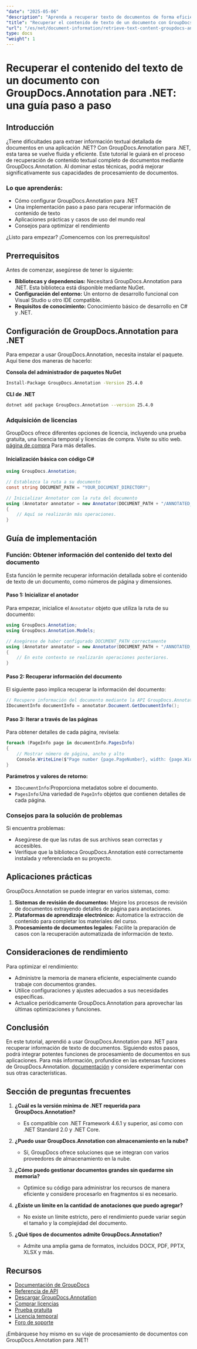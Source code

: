 ```yaml
---
"date": "2025-05-06"
"description": "Aprenda a recuperar texto de documentos de forma eficiente con GroupDocs.Annotation para .NET. Siga esta guía paso a paso para optimizar su capacidad de procesamiento de documentos."
"title": "Recuperar el contenido de texto de un documento con GroupDocs.Annotation para .NET&#58; una guía paso a paso"
"url": "/es/net/document-information/retrieve-text-content-groupdocs-annotation-net/"
type: docs
"weight": 1
---
```


# Recuperar el contenido del texto de un documento con GroupDocs.Annotation para .NET: una guía paso a paso

## Introducción

¿Tiene dificultades para extraer información textual detallada de documentos en una aplicación .NET? Con GroupDocs.Annotation para .NET, esta tarea se vuelve fluida y eficiente. Este tutorial le guiará en el proceso de recuperación de contenido textual completo de documentos mediante GroupDocs.Annotation. Al dominar estas técnicas, podrá mejorar significativamente sus capacidades de procesamiento de documentos.

### Lo que aprenderás:
- Cómo configurar GroupDocs.Annotation para .NET
- Una implementación paso a paso para recuperar información de contenido de texto
- Aplicaciones prácticas y casos de uso del mundo real
- Consejos para optimizar el rendimiento

¿Listo para empezar? ¡Comencemos con los prerrequisitos!

## Prerrequisitos

Antes de comenzar, asegúrese de tener lo siguiente:

- **Bibliotecas y dependencias:** Necesitará GroupDocs.Annotation para .NET. Esta biblioteca está disponible mediante NuGet.
- **Configuración del entorno:** Un entorno de desarrollo funcional con Visual Studio u otro IDE compatible.
- **Requisitos de conocimiento:** Conocimiento básico de desarrollo en C# y .NET.

## Configuración de GroupDocs.Annotation para .NET

Para empezar a usar GroupDocs.Annotation, necesita instalar el paquete. Aquí tiene dos maneras de hacerlo:

**Consola del administrador de paquetes NuGet**
```bash
Install-Package GroupDocs.Annotation -Version 25.4.0
```

**CLI de .NET**
```bash
dotnet add package GroupDocs.Annotation --version 25.4.0
```

### Adquisición de licencias

GroupDocs ofrece diferentes opciones de licencia, incluyendo una prueba gratuita, una licencia temporal y licencias de compra. Visite su sitio web. [página de compra](https://purchase.groupdocs.com/buy) Para más detalles.

#### Inicialización básica con código C#

```csharp
using GroupDocs.Annotation;

// Establezca la ruta a su documento
const string DOCUMENT_PATH = "YOUR_DOCUMENT_DIRECTORY";

// Inicializar Annotator con la ruta del documento
using (Annotator annotator = new Annotator(DOCUMENT_PATH + "/ANNOTATED_DOCX"))
{
    // Aquí se realizarán más operaciones.
}
```

## Guía de implementación

### Función: Obtener información del contenido del texto del documento

Esta función le permite recuperar información detallada sobre el contenido de texto de un documento, como números de página y dimensiones.

#### Paso 1: Inicializar el anotador

Para empezar, inicialice el `Annotator` objeto que utiliza la ruta de su documento:

```csharp
using GroupDocs.Annotation;
using GroupDocs.Annotation.Models;

// Asegúrese de haber configurado DOCUMENT_PATH correctamente
using (Annotator annotator = new Annotator(DOCUMENT_PATH + "/ANNOTATED_DOCX"))
{
    // En este contexto se realizarán operaciones posteriores.
}
```

#### Paso 2: Recuperar información del documento

El siguiente paso implica recuperar la información del documento:

```csharp
// Recupere información del documento mediante la API GroupDocs.Annotation
IDocumentInfo documentInfo = annotator.Document.GetDocumentInfo();
```

#### Paso 3: Iterar a través de las páginas

Para obtener detalles de cada página, revísela:

```csharp
foreach (PageInfo page in documentInfo.PagesInfo)
{
    // Mostrar número de página, ancho y alto
    Console.WriteLine($"Page number {page.PageNumber}, width: {page.Width} and height: {page.Height}");
}
```

**Parámetros y valores de retorno:**
- `IDocumentInfo`:Proporciona metadatos sobre el documento.
- `PagesInfo`:Una variedad de `PageInfo` objetos que contienen detalles de cada página.

### Consejos para la solución de problemas

Si encuentra problemas:
- Asegúrese de que las rutas de sus archivos sean correctas y accesibles.
- Verifique que la biblioteca GroupDocs.Annotation esté correctamente instalada y referenciada en su proyecto.

## Aplicaciones prácticas

GroupDocs.Annotation se puede integrar en varios sistemas, como:
1. **Sistemas de revisión de documentos:** Mejore los procesos de revisión de documentos extrayendo detalles de página para anotaciones.
2. **Plataformas de aprendizaje electrónico:** Automatice la extracción de contenido para completar los materiales del curso.
3. **Procesamiento de documentos legales:** Facilite la preparación de casos con la recuperación automatizada de información de texto.

## Consideraciones de rendimiento

Para optimizar el rendimiento:
- Administre la memoria de manera eficiente, especialmente cuando trabaje con documentos grandes.
- Utilice configuraciones y ajustes adecuados a sus necesidades específicas.
- Actualice periódicamente GroupDocs.Annotation para aprovechar las últimas optimizaciones y funciones.

## Conclusión

En este tutorial, aprendió a usar GroupDocs.Annotation para .NET para recuperar información de texto de documentos. Siguiendo estos pasos, podrá integrar potentes funciones de procesamiento de documentos en sus aplicaciones. Para más información, profundice en las extensas funciones de GroupDocs.Annotation. [documentación](https://docs.groupdocs.com/annotation/net/) y considere experimentar con sus otras características.

## Sección de preguntas frecuentes

1. **¿Cuál es la versión mínima de .NET requerida para GroupDocs.Annotation?**
   - Es compatible con .NET Framework 4.6.1 y superior, así como con .NET Standard 2.0 y .NET Core.

2. **¿Puedo usar GroupDocs.Annotation con almacenamiento en la nube?**
   - Sí, GroupDocs ofrece soluciones que se integran con varios proveedores de almacenamiento en la nube.

3. **¿Cómo puedo gestionar documentos grandes sin quedarme sin memoria?**
   - Optimice su código para administrar los recursos de manera eficiente y considere procesarlo en fragmentos si es necesario.

4. **¿Existe un límite en la cantidad de anotaciones que puedo agregar?**
   - No existe un límite estricto, pero el rendimiento puede variar según el tamaño y la complejidad del documento.

5. **¿Qué tipos de documentos admite GroupDocs.Annotation?**
   - Admite una amplia gama de formatos, incluidos DOCX, PDF, PPTX, XLSX y más.

## Recursos
- [Documentación de GroupDocs](https://docs.groupdocs.com/annotation/net/)
- [Referencia de API](https://reference.groupdocs.com/annotation/net/)
- [Descargar GroupDocs.Annotation](https://releases.groupdocs.com/annotation/net/)
- [Comprar licencias](https://purchase.groupdocs.com/buy)
- [Prueba gratuita](https://releases.groupdocs.com/annotation/net/)
- [Licencia temporal](https://purchase.groupdocs.com/temporary-license/)
- [Foro de soporte](https://forum.groupdocs.com/c/annotation/) 

¡Embárquese hoy mismo en su viaje de procesamiento de documentos con GroupDocs.Annotation para .NET!